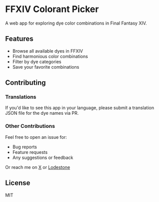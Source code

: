 # FFXIV Colorant Picker

A web app for exploring dye color combinations in Final Fantasy XIV.

## Features

- Browse all available dyes in FFXIV
- Find harmonious color combinations
- Filter by dye categories
- Save your favorite combinations

## Contributing

### Translations

If you'd like to see this app in your language, please submit a translation JSON file for the dye names via PR.

### Other Contributions

Feel free to open an issue for:
- Bug reports
- Feature requests
- Any suggestions or feedback

Or reach me on [X](https://x.com/phantoml4rd) or [Lodestone](https://jp.finalfantasyxiv.com/lodestone/character/27344914/blog/5609012/) 

## License

MIT